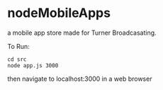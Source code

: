 nodeMobileApps
==============

a mobile app store made for Turner Broadcasating. 

To Run:

<pre><code>cd src
node app.js 3000</code></pre>


then navigate to localhost:3000 in a web browser
